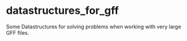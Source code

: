 # datastructures_for_gff
Some Datastructures for solving problems when working with very large GFF files.
